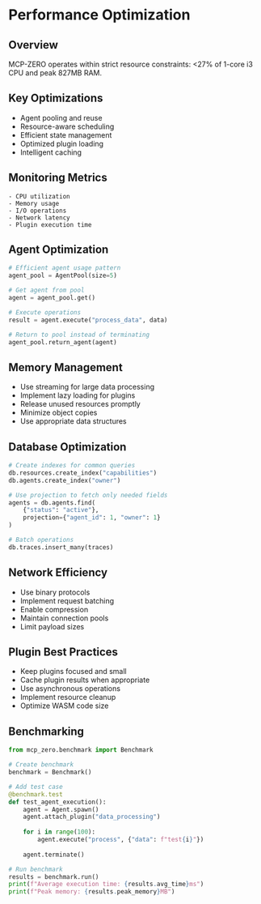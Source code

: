 # Performance Optimization

## Overview

MCP-ZERO operates within strict resource constraints: <27% of 1-core i3 CPU and peak 827MB RAM.

## Key Optimizations

- Agent pooling and reuse
- Resource-aware scheduling
- Efficient state management
- Optimized plugin loading
- Intelligent caching

## Monitoring Metrics

```
- CPU utilization
- Memory usage
- I/O operations
- Network latency
- Plugin execution time
```

## Agent Optimization

```python
# Efficient agent usage pattern
agent_pool = AgentPool(size=5)

# Get agent from pool
agent = agent_pool.get()

# Execute operations
result = agent.execute("process_data", data)

# Return to pool instead of terminating
agent_pool.return_agent(agent)
```

## Memory Management

- Use streaming for large data processing
- Implement lazy loading for plugins
- Release unused resources promptly
- Minimize object copies
- Use appropriate data structures

## Database Optimization

```python
# Create indexes for common queries
db.resources.create_index("capabilities")
db.agents.create_index("owner")

# Use projection to fetch only needed fields
agents = db.agents.find(
    {"status": "active"},
    projection={"agent_id": 1, "owner": 1}
)

# Batch operations
db.traces.insert_many(traces)
```

## Network Efficiency

- Use binary protocols
- Implement request batching
- Enable compression
- Maintain connection pools
- Limit payload sizes

## Plugin Best Practices

- Keep plugins focused and small
- Cache plugin results when appropriate
- Use asynchronous operations
- Implement resource cleanup
- Optimize WASM code size

## Benchmarking

```python
from mcp_zero.benchmark import Benchmark

# Create benchmark
benchmark = Benchmark()

# Add test case
@benchmark.test
def test_agent_execution():
    agent = Agent.spawn()
    agent.attach_plugin("data_processing")
    
    for i in range(100):
        agent.execute("process", {"data": f"test{i}"})
    
    agent.terminate()

# Run benchmark
results = benchmark.run()
print(f"Average execution time: {results.avg_time}ms")
print(f"Peak memory: {results.peak_memory}MB")
```
